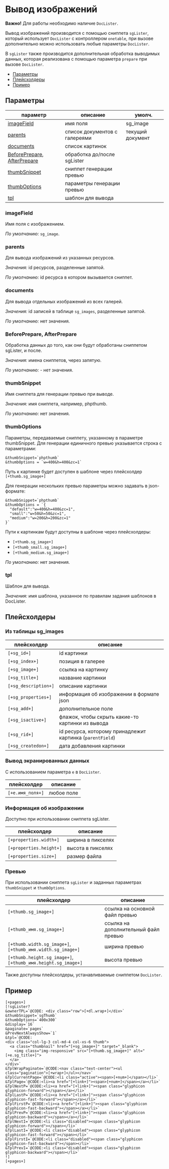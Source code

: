 # Вывод изображений

**Важно!** Для работы необходимо наличие `DocLister`.

Вывод изображений производится с помощью сниппета `sgLister`, который использует `DocLister` с контроллером `onetable`, при вызове дополнительно можно использовать любые параметры `DocLister`.

В `sgLister` также производится дополнительная обработка выводимых данных, которая реализована с помощью параметра `prepare` при вызове `DocLister`.

- [Параметры](#params)
- [Плейсхолдеры](#placeholders)
- [Пример](#example)

## <a name="params"></a> Параметры

| параметр                                                                    | описание                      | умолч.           |
| --------------------------------------------------------------------------- | ----------------------------- | ---------------- |
| [imageField](#param_imagefield)                                             | имя поля                      | sg_image         |
| [parents](#param_parents)                                                   | список документов с галереями | текущий документ |
| [documents](#param_documents)                                               | список картинок               |                  |
| [BeforePrepare](#param_beforeprepare), [AfterPrepare](#param_beforeprepare) | обработка до/после sgLister   |                  |
| [thumbSnippet](#param_thumbsnippet)                                         | сниппет генерации превью      |                  |
| [thumbOptions](#param_thumboptions)                                         | параметры генерации превью    |                  |
| [tpl](#param_tpl)                                                           | шаблон для вывода             |                  |

### <a name="param_imagefield"></a> imageField

Имя поля с изображением.

_По умолчанию:_ `sg_image`.

### <a name="param_parents"></a> parents

Для вывода изображений из указанных ресурсов.

_Значения:_ id ресурсов, разделенные запятой.

_По умолчанию:_ id ресурса в котором вызывается сниппет.

### <a name="param_documents"></a> documents

Для вывода отдельных изображений из всех галерей.

_Значения:_ id записей в таблице `sg_images`, разделенные запятой.

_По умолчанию:_ нет значения.

### <a name="param_beforeprepare"></a> BeforePrepare, AfterPrepare

Обработка данных до того, как они будут обработаны сниппетом sgLister, и после.

_Значения:_ имена сниппетов, через запятую.

_По умолчанию:_ - нет значения.

### <a name="param_thumbsnippet"></a> thumbSnippet

Имя сниппета для генерации превью при выводе.

_Значения:_ имя сниппета, например, phpthumb.

_По умолчанию:_ нет значения.

### <a name="param_thumboptions"></a> thumbOptions

Параметры, передаваемые сниппету, указанному в параметре thumbSnippet.
Для генерации единичного превью указывается строка с параметрами:

```
&thumbSnippet=`phpthumb`
&thumbOptions = `w=400&h=400&zc=1`
```

Путь к картинке будет доступен в шаблоне через плейсхолдер `[+thumb.sg_image+]`

Для генерации нескольких превью параметры можно задавать в json-формате:

```
&thumbSnippet=`phpthumb`
&thumbOptions = `{
  "default":"w=400&h=400&zc=1",
  "small":"w=50&h=50&zc=1",
  "medium":"w=200&h=200&zc=1"
}`
```

Пути к картинкам будут доступны в шаблоне через плейсхолдеры:

- `[+thumb.sg_image+]`
- `[+thumb_small.sg_image+]`
- `[+thumb_medium.sg_image+]`

_По умолчанию:_ нет значения.

### <a name="param_tpl"></a> tpl

Шаблон для вывода.

_Значения:_ имя шаблона, указанное по правилам задания шаблонов в DocLister.

## <a name="placeholders"></a> Плейсхолдеры

### Из таблицы sg_images

| плейсхолдер          | описание                                                  |
| -------------------- | --------------------------------------------------------- |
| `[+sg_id+]`          | id картинки                                               |
| `[+sg_index+]`       | позиция в галерее                                         |
| `[+sg_image+]`       | ссылка на картинку                                        |
| `[+sg_title+]`       | название картинки                                         |
| `[+sg_description+]` | описание картинки                                         |
| `[+sg_properties+]`  | информация об изображении в формате json                  |
| `[+sg_add+]`         | дополнительное поле                                       |
| `[+sg_isactive+]`    | флажок, чтобы скрыть какие-то картинки из вывода          |
| `[+sg_rid+]`         | id ресурса, которому принадлежит картинка (`parentField`) |
| `[+sg_createdon+]`   | дата добавления картинки                                  |

### Вывод экранированных данных

С использованием параметра `e` в `DocLister`.

| плейсхолдер      | описание   |
| ---------------- | ---------- |
| `[+e.имя_поля+]` | любое поле |

### Информация об изображении

Доступно при использовании сниппета sgLister.

| плейсхолдер             | описание          |
| ----------------------- | ----------------- |
| `[+properties.width+]`  | ширина в пикселях |
| `[+properties.height+]` | высота в пикселях |
| `[+properties.size+]`   | размер файла      |

### Превью

При использовании сниппета `sgLister` и заданных параметрах `thumbSnippet` и `thumbOptions`.

| плейсхолдер                                                  | описание                             |
| ------------------------------------------------------------ | ------------------------------------ |
| `[+thumb.sg_image+]`                                         | ссылка на основной файл превью       |
| `[+thumb_имя.sg_image+]`                                     | ссылка на дополнительный файл превью |
| `[+thumb.width.sg_image+]`, `[+thumb_имя.width.sg_image+]`   | ширина превью                        |
| `[+thumb.height.sg_image+]`, `[+thumb_имя.height.sg_image+]` | высота превью                        |

Также доступны плейсхолдеры, устанавливаемые сниппетом `DocLister`.

## <a name="example"></a> Пример

```
[+pages+]
[!sgLister?
&ownerTPL=`@CODE: <div class="row">[+dl.wrap+]</div>`
&thumbSnippet=`sgThumb`
&thumbOptions=`400x300`
&display=`16`
&paginate=`pages`
&PrevNextAlwaysShow=`1`
&tpl=`@CODE:
<div class="col-lg-3 col-md-4 col-xs-6 thumb">
  <a class="thumbnail" href="[+sg_image+]" target="_blank">
    <img class="img-responsive" src="[+thumb.sg_image+]" alt="[+e.sg_title+]">
  </a>
</div>`
&TplWrapPaginate=`@CODE:<nav class="text-center"><ul class="pagination">[+wrap+]</ul></nav>`
&TplCurrentPage=`@CODE:<li class="active"><span>[+num+]</span></li>`
&TplPage=`@CODE:<li><a href="[+link+]"><span>[+num+]</span></a></li>`
&TplNextP=`@CODE:<li><a href="[+link+]"><span class="glyphicon glyphicon-forward"></span></a></li>`
&TplLastP=`@CODE:<li><a href="[+link+]"><span class="glyphicon glyphicon-fast-forward"></span></a></li>`
&TplFirstP=`@CODE:<li><a href="[+link+]"><span class="glyphicon glyphicon-fast-backward"></span></a></li>`
&TplPrevP=`@CODE:<li><a href="[+link+]"><span class="glyphicon glyphicon-backward"></span></a></li>`
&TplNextI=`@CODE:<li class="disabled"><span class="glyphicon glyphicon-forward"></span></li>`
&TplLastI=`@CODE:<li class="disabled"><span class="glyphicon glyphicon-fast-forward"></span></li>`
&TplFirstI=`@CODE:<li class="disabled"><span class="glyphicon glyphicon-fast-backward"></span></li>`
&TplPrevI=`@CODE:<li class="disabled"><span class="glyphicon glyphicon-backward"></span></li>`
!]
[+pages+]
```
